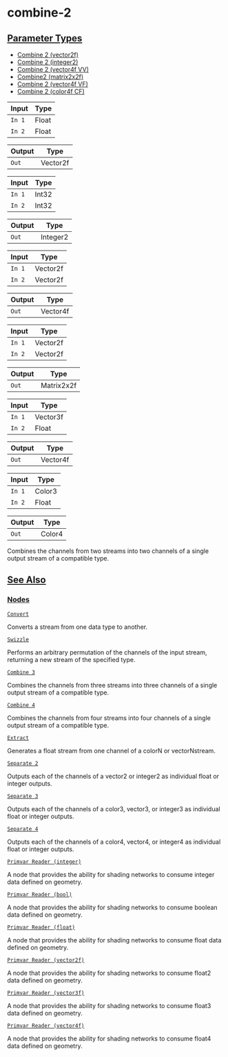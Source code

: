 # combine-2


[Parameter Types](/documentation/shadergraph/data/combine-2#Parameter-Types)
----------------------------------------------------------------------------

* [Combine 2 (vector2f)](#)
* [Combine 2 (integer2)](#)
* [Combine 2 (vector4f VV)](#)
* [Combine2 (matrix2x2f)](#)
* [Combine 2 (vector4f VF)](#)
* [Combine 2 (color4f CF)](#)

| Input | Type |
| --- | --- |
| `In 1` | Float |
| `In 2` | Float |

| Output | Type |
| --- | --- |
| `Out` | Vector2f |

| Input | Type |
| --- | --- |
| `In 1` | Int32 |
| `In 2` | Int32 |

| Output | Type |
| --- | --- |
| `Out` | Integer2 |

| Input | Type |
| --- | --- |
| `In 1` | Vector2f |
| `In 2` | Vector2f |

| Output | Type |
| --- | --- |
| `Out` | Vector4f |

| Input | Type |
| --- | --- |
| `In 1` | Vector2f |
| `In 2` | Vector2f |

| Output | Type |
| --- | --- |
| `Out` | Matrix2x2f |

| Input | Type |
| --- | --- |
| `In 1` | Vector3f |
| `In 2` | Float |

| Output | Type |
| --- | --- |
| `Out` | Vector4f |

| Input | Type |
| --- | --- |
| `In 1` | Color3 |
| `In 2` | Float |

| Output | Type |
| --- | --- |
| `Out` | Color4 |

 Combines the channels from two streams into two channels of a single output stream of a compatible type.

[See Also](/documentation/shadergraph/data/combine-2#see-also)
--------------------------------------------------------------

### [Nodes](/documentation/shadergraph/data/combine-2#nodes)

[`Convert`](/documentation/shadergraph/data/convert)

 Converts a stream from one data type to another.
 

[`Swizzle`](/documentation/shadergraph/data/swizzle)

 Performs an arbitrary permutation of the channels of the input stream, returning a new stream of the specified type.
 

[`Combine 3`](/documentation/shadergraph/data/combine-3)

 Combines the channels from three streams into three channels of a single output stream of a compatible type.
 

[`Combine 4`](/documentation/shadergraph/data/combine-4)

 Combines the channels from four streams into four channels of a single output stream of a compatible type.
 

[`Extract`](/documentation/shadergraph/data/extract)

 Generates a float stream from one channel of a color​N o​r vector​N ​stream.
 

[`Separate 2`](/documentation/shadergraph/data/separate-2)

 Outputs each of the channels of a vector2 or integer2 as individual float or integer outputs.
 

[`Separate 3`](/documentation/shadergraph/data/separate-3)

 Outputs each of the channels of a color3, vector3, or integer3 as individual float or integer outputs.
 

[`Separate 4`](/documentation/shadergraph/data/separate-4)

 Outputs each of the channels of a color4, vector4, or integer4 as individual float or integer outputs.
 

[`Primvar Reader (integer)`](/documentation/shadergraph/data/primvar-reader-(integer))

 A node that provides the ability for shading networks to consume integer data defined on geometry.
 

[`Primvar Reader (bool)`](/documentation/shadergraph/data/primvar-reader-(bool))

 A node that provides the ability for shading networks to consume boolean data defined on geometry.
 

[`Primvar Reader (float)`](/documentation/shadergraph/data/primvar-reader-(float))

 A node that provides the ability for shading networks to consume float data defined on geometry.
 

[`Primvar Reader (vector2f)`](/documentation/shadergraph/data/primvar-reader-(vector2f))

 A node that provides the ability for shading networks to consume float2 data defined on geometry.
 

[`Primvar Reader (vector3f)`](/documentation/shadergraph/data/primvar-reader-(vector3f))

 A node that provides the ability for shading networks to consume float3 data defined on geometry.
 

[`Primvar Reader (vector4f)`](/documentation/shadergraph/data/primvar-reader-(vector4f))

 A node that provides the ability for shading networks to consume float4 data defined on geometry.
 

